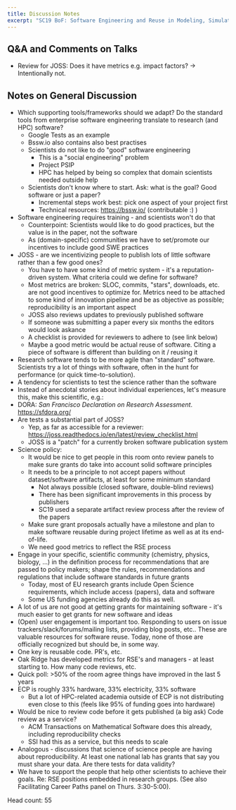 ```yaml
---
title: Discussion Notes
excerpt: "SC19 BoF: Software Engineering and Reuse in Modeling, Simulation, and Data Analytics for Science and Engineering"
---
```

**Q&A and Comments on Talks**
-----------------------------
-   Review for JOSS: Does it have metrics e.g. impact factors? -\> Intentionally
    not.

**Notes on General Discussion**
-------------------------------
-   Which supporting tools/frameworks should we adapt? Do the standard tools
    from enterprise software engineering translate to research (and HPC)
    software?
    -   Google Tests as an example
    -   Bssw.io also contains also best practises
    -   Scientists do not like to do "good" software engineering
        -   This is a "social engineering" problem
        -   Project PSIP
        -   HPC has helped by being so complex that domain scientists needed
            outside help
    -   Scientists don't know where to start. Ask: what is the goal? Good
        software or just a paper?
        -   Incremental steps work best: pick one aspect of your project first
        -   Technical resources: <https://bssw.io/> (contributable :) )
-   Software engineering requires training - and scientists won't do that
    -   Counterpoint: Scientists would like to do good practices, but the value
        is in the paper, not the software
    -   As (domain-specific) communities we have to set/promote our incentives
        to include good SWE practices
-   JOSS - are we incentivizing people to publish lots of little software rather
    than a few good ones?
    -   You have to have some kind of metric system - it's a reputation-driven
        system. What criteria could we define for software?
    -   Most metrics are broken: SLOC, commits, "stars", downloads, etc. are not
        good incentives to optimize for. Metrics need to be attached to some
        kind of innovation pipeline and be as objective as possible;
        reproducibility is an important aspect
    -   JOSS also reviews updates to previously published software
    -   If someone was submitting a paper every six months the editors would
        look askance
    -   A checklist is provided for reviewers to adhere to (see link below)
    -   Maybe a good metric would be actual reuse of software. Citing a piece of
        software is different than building on it / reusing it
-   Research software tends to be more agile than "standard" software.
    Scientists try a lot of things with software, often in the hunt for
    performance (or quick time-to-solution).
-   A tendency for scientists to test the science rather than the software
-   Instead of anecdotal stories about individual experiences, let's measure
    this, make this scientific, e.g.:
-   DORA: *San Francisco Declaration on Research Assessment*.
    <https://sfdora.org/>
-   Are tests a substantial part of JOSS?
    -   Yep, as far as accessible for a reviewer:
        <https://joss.readthedocs.io/en/latest/review_checklist.html>
    -   JOSS is a "patch" for a currently broken software publication system
-   Science policy:
    -   It would be nice to get people in this room onto review panels to make
        sure grants do take into account solid software principles
    -   It needs to be a principle to not accept papers without dataset/software
        artifacts, at least for some minimum standard
        -   Not always possible (closed software, double-blind reviews)
        -   There has been significant improvements in this process by
            publishers
        -   SC19 used a separate artifact review process after the review of the
            papers
    -   Make sure grant proposals actually have a milestone and plan to make
        software reusable during project lifetime as well as at its end-of-life.
    -   We need good metrics to reflect the RSE process
-   Engage in your specific, scientific community (chemistry, physics, biology,
    ...) in the definition process for recommendations that are passed to policy
    makers; shape the rules, recommendations and regulations that include
    software standards in future grants
    -   Today, most of EU research grants include Open Science requirements,
        which include access (papers), data and software
    -   Some US funding agencies already do this as well.
-   A lot of us are not good at getting grants for maintaining software - it's
    much easier to get grants for new software and ideas
-   (Open) user engagement is important too. Responding to users on issue
    trackers/slack/forums/mailing lists, providing blog posts, etc.. These are
    valuable resources for software reuse. Today, none of those are officially
    recognized but should be, in some way.
-   One key is reusable code. PR's, etc.
-   Oak Ridge has developed metrics for RSE's and managers - at least starting
    to. How many code reviews, etc.
-   Quick poll: \>50% of the room agree things have improved in the last 5 years
-   ECP is roughly 33% hardware, 33% electricity, 33% software
    -   But a lot of HPC-related academia outside of ECP is not distributing
        even close to this (feels like 95% of funding goes into hardware)
-   Would be nice to review code before it gets published (a big ask) Code
    review as a service?
    -   ACM Transactions on Mathematical Software does this already, including
        reproducibility checks
    -   SSI had this as a service, but this needs to scale
-   Analogous - discussions that science of science people are having about
    reproducibility. At least one national lab has grants that say you must
    share your data. Are there tests for data validity?
-   We have to support the people that help other scientists to achieve their
    goals. Re: RSE positions embedded in research groups. (See also Facilitating
    Career Paths panel on Thurs. 3:30-5:00).

Head count: 55
